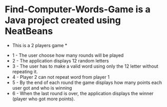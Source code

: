 # Find-Computer-Words-Game is a Java project created using NeatBeans

* This is a 2 players game *
- 1 - The user choose how many rounds will be played
- 2 - The application displays 12 random letters
- 3 - The user has to make a valid word using only the 12 letter without repeating it. 
- 4 - Player 2 can not repeat word from player 1
- 5 - By the end of each round the game displays how many points each user got and who is winning 
- 6 - When the last round is over, the application displays the winner (player who got more points).

